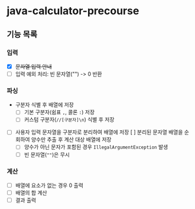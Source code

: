 # java-calculator-precourse

## 기능 목록

### 입력
- [x] ~~문자열 입력 안내~~
- [ ] 입력 예외 처리: 빈 문자열("") -> 0 반환

### 파싱
- 구분자 식별 후 배열에 저장
  - [ ] 기본 구분자(쉼표 `,`, 콜론 `:`) 저장
  - [ ] 커스텀 구분자(`//[구분자]\n`) 식별 후 저장
- [ ] 사용자 입력 문자열을 구분자로 분리하여 배열에 저장
[ ] 분리된 문자열 배열을 순회하여 양수만 추출 후 계산 대상 배열에 저장
  - [ ] 양수가 아닌 문자가 포함된 경우 `IllegalArgumentException` 발생
  - [ ] 빈 문자열(`""`)은 무시

### 계산
- [ ] 배열에 요소가 없는 경우 0 출력
- [ ] 배열의 합 계산
- [ ] 결과 출력